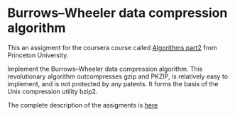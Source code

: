 # Burrows–Wheeler data compression algorithm

This an assigment for the coursera course called [Algorithms part2](https://www.coursera.org/learn/algorithms-part2) from Princeton University.

Implement the Burrows–Wheeler data compression algorithm. This revolutionary algorithm outcompresses gzip and PKZIP, is relatively easy to implement, and is not protected by any patents.
It forms the basis of the Unix compression utility bzip2.

The complete description of the assigments is [here](https://coursera.cs.princeton.edu/algs4/assignments/burrows/specification.php)
